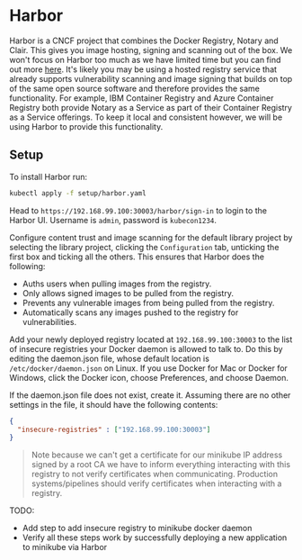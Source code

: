 # Harbor

Harbor is a CNCF project that combines the Docker Registry, Notary and Clair. This gives you image hosting, signing and scanning out of the box. We won't focus on Harbor too much as we have limited time but you can find out more [here](https://github.com/goharbor/harbor/blob/master/README.md). It's likely you may be using a hosted registry service that already supports vulnerability scanning and image signing that builds on top of the same open source software and therefore provides the same functionality. For example, IBM Container Registry and Azure Container Registry both provide Notary as a Service as part of their Container Registry as a Service offerings. To keep it local and consistent however, we will be using Harbor to provide this functionality.

## Setup

To install Harbor run:

```bash
kubectl apply -f setup/harbor.yaml
```

Head to  `https://192.168.99.100:30003/harbor/sign-in` to login to the Harbor UI. Username is `admin`, password is `kubecon1234`.

Configure content trust and image scanning for the default library project by selecting the library project, clicking the `Configuration` tab, unticking the first box and ticking all the others. This ensures that Harbor does the following:

- Auths users when pulling images from the registry.
- Only allows signed images to be pulled from the registry.
- Prevents any vulnerable images from being pulled from the registry.
- Automatically scans any images pushed to the registry for vulnerabilities.

Add your newly deployed registry located at `192.168.99.100:30003` to the list of insecure registries your Docker daemon is allowed to talk to. Do this by editing the daemon.json file, whose default location is `/etc/docker/daemon.json` on Linux. If you use Docker for Mac or Docker for Windows, click the Docker icon, choose Preferences, and choose Daemon.

If the daemon.json file does not exist, create it. Assuming there are no other settings in the file, it should have the following contents:
```json
{
  "insecure-registries" : ["192.168.99.100:30003"]
}
```

> Note because we can't get a certificate for our minikube IP address signed by a root CA we have to inform everything interacting with this registry to not verify certificates when communicating. Production systems/pipelines should verify certificates when interacting with a registry.

TODO:
* Add step to add insecure registry to minikube docker daemon
* Verify all these steps work by successfully deploying a new application to minikube via Harbor

